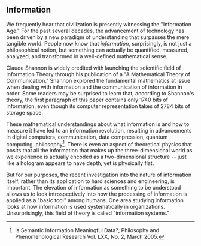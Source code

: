 ## Information

We frequently hear that civilization is presently witnessing the "Information Age." For the past several decades, the advancement of technology has been driven by a new paradigm of understanding that surpasses the mere tangible world. People now know that *information*, surprisingly, is not just a philosophical notion, but something can actually be quantified, measured, analyzed, and transformed in a well-defined mathematical sense.

Claude Shannon is widely credited with launching the scientific field of Information Theory through his publication of a "A Mathematical Theory of Communication." Shannon explored the fundamental mathematics at issue when dealing with information and the communication of information in order. Some readers may be surprised to learn that, according to Shannon's theory, the first paragraph of this paper contains only 1740 bits of information, even though its computer representation takes of 2784 bits of storage space.

These mathematical understandings about what information is and how to measure it have led to an information revolution, resulting in advancements in digital computers, communication, data compression, quantum computing, philosophy[^flo2005]. There is even an aspect of theoretical physics that posits that all the information that makes up the three-dimensional world as we experience is actually encoded as a two-dimensional structure -- just like a hologram appears to have depth, yet is physically flat.

But for our purposes, the recent investigation into the nature of information itself, rather than its application to hard sciences and engineering, is important. The elevation of information as something to be understood allows us to look introspectively into how the processing of information is applied as a "basic tool" among humans. One area studying information looks at how information is used systematically in organizations. Unsurprisingly, this field of theory is called "information systems."

[^flo2005]: Is Semantic Information Meaningful Data?, Philosophy and Phenomenological Research Vol. LXX, No. 2, March 2005.